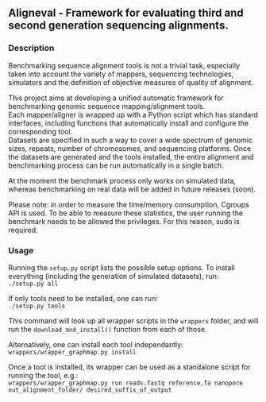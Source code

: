 ## Aligneval - Framework for evaluating third and second generation sequencing alignments.

### Description
Benchmarking sequence alignment tools is not a trivial task, especially taken into account the variety of mappers, sequencing technologies, simulators and the definition of objective measures of quality of alignment.  

This project aims at developing a unified automatic framework for benchmarking genomic sequence mapping/alignment tools.  
Each mapper/aligner is wrapped up with a Python script which has standard interfaces, including functions that automatically install and configure the corresponding tool.  
Datasets are specified in such a way to cover a wide spectrum of genomic sizes, repeats, number of chromosomes, and sequencing platforms. Once the datasets are generated and the tools installed, the entire alignment and benchmarking process can be run automatically in a single batch.

At the moment the benchmark process only works on simulated data, whereas benchmarking on real data will be added in future releases (soon).

Please note: in order to measure the time/memory consumption, Cgroups API is used. To be able to measure these statistics, the user running the benchmark needs to be allowed the privileges. For this reason, sudo is required.

### Usage
Running the ```setup.py``` script lists the possible setup options.
To install everything (including the generation of simulated datasets), run:  
```./setup.py all```  

If only tools need to be installed, one can run:  
```./setup.py tools```  

This command will look up all wrapper scripts in the ```wrappers``` folder, and will run the ```download_and_install()``` function from each of those.  

Alternatively, one can install each tool independantly:  
```wrappers/wrapper_graphmap.py install```  

Once a tool is installed, its wrapper can be used as a standalone script for running the tool, e.g.:  
```wrappers/wrapper_graphmap.py run reads.fastq reference.fa nanopore out_alignment_folder/ desired_suffix_of_output```
